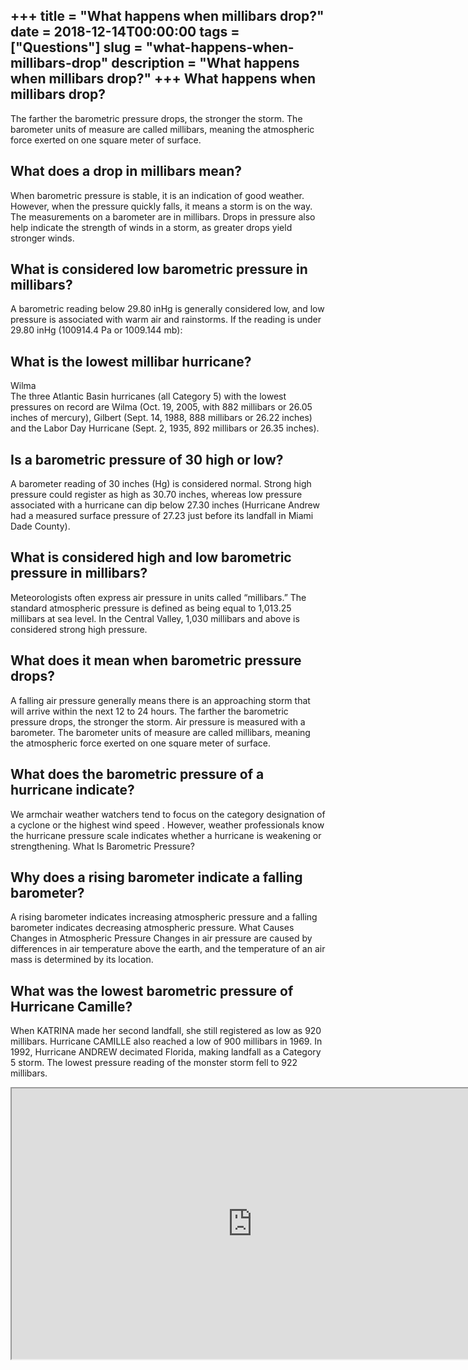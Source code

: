 +++
title = "What happens when millibars drop?"
date = 2018-12-14T00:00:00
tags = ["Questions"]
slug = "what-happens-when-millibars-drop"
description = "What happens when millibars drop?"
+++
What happens when millibars drop?
---------------------------------

The farther the barometric pressure drops, the stronger the storm. The barometer units of measure are called millibars, meaning the atmospheric force exerted on one square meter of surface.

What does a drop in millibars mean?
-----------------------------------

When barometric pressure is stable, it is an indication of good weather. However, when the pressure quickly falls, it means a storm is on the way. The measurements on a barometer are in millibars. Drops in pressure also help indicate the strength of winds in a storm, as greater drops yield stronger winds.

What is considered low barometric pressure in millibars?
--------------------------------------------------------

A barometric reading below 29.80 inHg is generally considered low, and low pressure is associated with warm air and rainstorms. If the reading is under 29.80 inHg (100914.4 Pa or 1009.144 mb):

What is the lowest millibar hurricane?
--------------------------------------

Wilma  
The three Atlantic Basin hurricanes (all Category 5) with the lowest pressures on record are Wilma (Oct. 19, 2005, with 882 millibars or 26.05 inches of mercury), Gilbert (Sept. 14, 1988, 888 millibars or 26.22 inches) and the Labor Day Hurricane (Sept. 2, 1935, 892 millibars or 26.35 inches).

Is a barometric pressure of 30 high or low?
-------------------------------------------

A barometer reading of 30 inches (Hg) is considered normal. Strong high pressure could register as high as 30.70 inches, whereas low pressure associated with a hurricane can dip below 27.30 inches (Hurricane Andrew had a measured surface pressure of 27.23 just before its landfall in Miami Dade County).

What is considered high and low barometric pressure in millibars?
-----------------------------------------------------------------

Meteorologists often express air pressure in units called “millibars.” The standard atmospheric pressure is defined as being equal to 1,013.25 millibars at sea level. In the Central Valley, 1,030 millibars and above is considered strong high pressure.

What does it mean when barometric pressure drops?
-------------------------------------------------

A falling air pressure generally means there is an approaching storm that will arrive within the next 12 to 24 hours. The farther the barometric pressure drops, the stronger the storm. Air pressure is measured with a barometer. The barometer units of measure are called millibars, meaning the atmospheric force exerted on one square meter of surface.

What does the barometric pressure of a hurricane indicate?
----------------------------------------------------------

We armchair weather watchers tend to focus on the category designation of a cyclone or the highest wind speed . However, weather professionals know the hurricane pressure scale indicates whether a hurricane is weakening or strengthening. What Is Barometric Pressure?

Why does a rising barometer indicate a falling barometer?
---------------------------------------------------------

A rising barometer indicates increasing atmospheric pressure and a falling barometer indicates decreasing atmospheric pressure. What Causes Changes in Atmospheric Pressure Changes in air pressure are caused by differences in air temperature above the earth, and the temperature of an air mass is determined by its location.

What was the lowest barometric pressure of Hurricane Camille?
-------------------------------------------------------------

When KATRINA made her second landfall, she still registered as low as 920 millibars. Hurricane CAMILLE also reached a low of 900 millibars in 1969. In 1992, Hurricane ANDREW decimated Florida, making landfall as a Category 5 storm. The lowest pressure reading of the monster storm fell to 922 millibars.

<iframe allow="accelerometer; autoplay; clipboard-write; encrypted-media; gyroscope; picture-in-picture" allowfullscreen="" class="__youtube_prefs__  epyt-is-override  no-lazyload" data-no-lazy="1" data-origheight="433" data-origwidth="770" data-skipgform_ajax_framebjll="" height="433" id="_ytid_50820" loading="lazy" src="https://www.youtube.com/embed/ieq-kRxdLaw?enablejsapi=1&autoplay=0&cc_load_policy=0&cc_lang_pref=&iv_load_policy=1&loop=0&modestbranding=0&rel=1&fs=1&playsinline=0&autohide=2&theme=dark&color=red&controls=1&" title="YouTube player" width="770"></iframe>